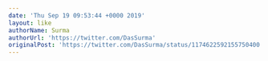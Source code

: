 ```yaml
---
date: 'Thu Sep 19 09:53:44 +0000 2019'
layout: like
authorName: Surma
authorUrl: 'https://twitter.com/DasSurma'
originalPost: 'https://twitter.com/DasSurma/status/1174622592155750400'
---
```

